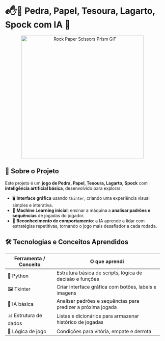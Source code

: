# ✊✋🖖 Pedra, Papel, Tesoura, Lagarto, Spock com IA 🤖

<p align="center">
  <img src="https://media3.giphy.com/media/v1.Y2lkPTc5MGI3NjExdXpydmgxd256czNzb3psa3k4ZjY2MHJmYnQ4ZTJidjNremtrcmVzciZlcD12MV9pbnRlcm5hbF9naWZfYnlfaWQmY3Q9Zw/YWZPFFCblEqsw/giphy.gif" width="400" alt="Rock Paper Scissors Prism GIF">
</p>

###

## 🧩 Sobre o Projeto

Este projeto é um **jogo de Pedra, Papel, Tesoura, Lagarto, Spock** com **inteligência artificial básica**, desenvolvido para explorar:

- 🖥️ **Interface gráfica** usando `tkinter`, criando uma experiência visual simples e interativa.  
- 🤖 **Machine Learning inicial**: ensinar a máquina a **analisar padrões e sequências** de jogadas do jogador.  
- 🧠 **Reconhecimento de comportamento**: a IA aprende a lidar com estratégias repetitivas, tornando o jogo mais desafiador a cada rodada.  


###

## 🛠️ Tecnologias e Conceitos Aprendidos

| Ferramenta / Conceito | O que aprendi |
|----------------------|---------------|
| 🐍 Python            | Estrutura básica de scripts, lógica de decisão e funções |
| 🖼️ Tkinter           | Criar interface gráfica com botões, labels e imagens |
| 🤖 IA básica          | Analisar padrões e sequências para predizer a próxima jogada |
| 📊 Estrutura de dados | Listas e dicionários para armazenar histórico de jogadas |
| 🎯 Lógica de jogo      | Condições para vitória, empate e derrota |
